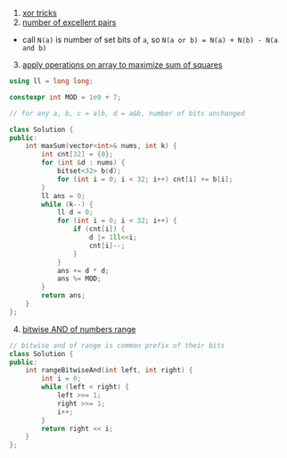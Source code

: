 1. [xor tricks](https://florian.github.io//xor-trick/)
2. [number of excellent pairs](https://leetcode.com/problems/number-of-excellent-pairs/description/)
- call `N(a)` is number of set bits of `a`, so `N(a or b) = N(a) + N(b) - N(a and b)` 
3. [apply operations on array to maximize sum of squares](https://leetcode.com/problems/apply-operations-on-array-to-maximize-sum-of-squares/description/)
```cpp
using ll = long long;

constexpr int MOD = 1e9 + 7;

// for any a, b, c = a|b, d = a&b, number of bits unchanged

class Solution {
public:
    int maxSum(vector<int>& nums, int k) {
        int cnt[32] = {0};
        for (int &d : nums) {
            bitset<32> b(d);
            for (int i = 0; i < 32; i++) cnt[i] += b[i];
        }
        ll ans = 0;
        while (k--) {
            ll d = 0;
            for (int i = 0; i < 32; i++) {
                if (cnt[i]) {
                    d |= 1ll<<i;
                    cnt[i]--;
                }
            }
            ans += d * d;
            ans %= MOD;
        }
        return ans;
    }
};
```
4. [bitwise AND of numbers range](https://leetcode.com/problems/bitwise-and-of-numbers-range/description/)
```cpp
// bitwise and of range is common prefix of their bits
class Solution {
public:
    int rangeBitwiseAnd(int left, int right) {
        int i = 0;
        while (left < right) {
            left >>= 1;
            right >>= 1;
            i++;
        }
        return right << i;
    }
};
```